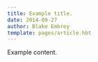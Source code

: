 ```yaml
---
title: Example title.
date: 2014-09-27
author: Blake Embrey
template: pages/article.hbt
---
```


Example content.
